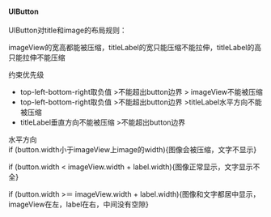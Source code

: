 #### UIButton

UIButton对title和image的布局规则：

imageView的宽高都能被压缩，titleLabel的宽只能压缩不能拉伸，titleLabel的高只能拉伸不能压缩

约束优先级

* top-left-bottom-right取负值 &gt;不能超出button边界 &gt; imageView不能被压缩
* top-left-bottom-right取负值 &gt;不能超出button边界 &gt;titleLabel水平方向不能被压缩
* titleLabel垂直方向不能被压缩 &gt;不能超出button边界

水平方向  
if \(button.width小于imageView上image的width\){图像会被压缩，文字不显示}

if \(button.width &lt; imageView.width + label.width\){图像正常显示，文字显示不全}

if \(button.width &gt;＝ imageView.width + label.width\){图像和文字都居中显示，imageView在左，label在右，中间没有空隙}

